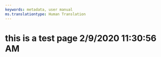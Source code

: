 ```yaml
---
keywords: metadata, user manual
ms.translationtype: Human Translation
---
```

# this is a test page 2/9/2020 11:30:56 AM